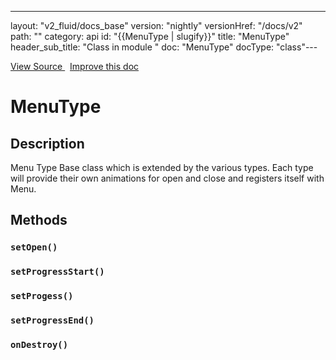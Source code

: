---
layout: "v2_fluid/docs_base"
version: "nightly"
versionHref: "/docs/v2"
path: ""
category: api
id: "{{MenuType | slugify}}"
title: "MenuType"
header_sub_title: "Class in module "
doc: "MenuType"
docType: "class"---




<div class="improve-docs">
  <a href='http://github.com/driftyco/ionic2/tree/master/ionic/components/menu/menu-types.ts#L1'>
    View Source
  </a>
  &nbsp;
  <a href='http://github.com/driftyco/ionic2/edit/master/ionic/components/menu/menu-types.ts#L1'>
    Improve this doc
  </a>

</div>




<h1 class="api-title">


MenuType






</h1>






<h2>Description</h2>

<p>Menu Type
Base class which is extended by the various types. Each
type will provide their own animations for open and close
and registers itself with Menu.</p>






<h2>Methods</h2>

<div id="setOpen"></div>

<h3>
<code>setOpen()</code>

</h3>












<div id="setProgressStart"></div>

<h3>
<code>setProgressStart()</code>

</h3>












<div id="setProgess"></div>

<h3>
<code>setProgess()</code>

</h3>












<div id="setProgressEnd"></div>

<h3>
<code>setProgressEnd()</code>

</h3>












<div id="onDestroy"></div>

<h3>
<code>onDestroy()</code>

</h3>










<!-- end content block -->


<!-- end body block -->

